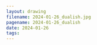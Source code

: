 ```yaml
---
layout: drawing
filename: 2024-01-26_dualish.jpg
pagename: 2024-01-26_dualish
date: 2024-01-26
tags:
---
```

